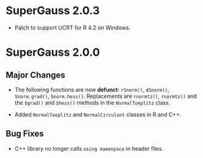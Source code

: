 # SuperGauss 2.0.3

- Patch to support UCRT for R 4.2 on Windows.

# SuperGauss 2.0.0

## Major Changes

- The following functions are now **defunct**: `rSnorm()`, `dSnorm()`, `Snorm.grad()`, `Snorm.hess()`.  Replacements are `rnormtz()`, `rnormtz()` and the `$grad()` and `$hess()` methods in the `NormalToeplitz` class.

- Added `NormalToeplitz` and `NormalCirculant` classes in R and C++.

## Bug Fixes

- C++ library no longer calls `using namespace` in header files.

